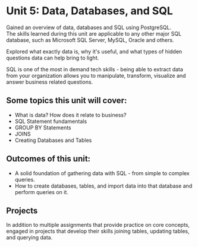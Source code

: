 # Unit 5: Data, Databases, and SQL

Gained an overview of data, databases and SQL using PostgreSQL.  
The skills learned during this unit are applicable to any other major SQL database, such as Microsoft SQL Server, MySQL, Oracle and others.

Explored what exactly data is, why it's useful, and what types of hidden questions data can help bring to light.

SQL is one of the most in demand tech skills - being able to extract data from your organization allows you to manipulate, transform, visualize and answer business related questions.

## Some topics this unit will cover:
+ What is data? How does it relate to business? 
+ SQL Statement fundamentals
+ GROUP BY Statements
+ JOINS
+ Creating Databases and Tables

## Outcomes of this unit:
+ A solid foundation of gathering data with SQL - from simple to complex queries.
+ How to create databases, tables, and import data into that database and perform queries on it. 

## Projects
In addition to multiple assignments that provide practice on core concepts, engaged in projects that develop their skills joining tables, updating tables, and querying data.
